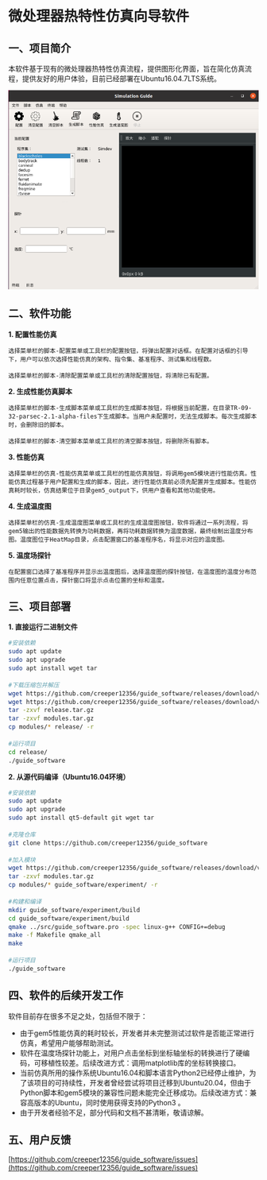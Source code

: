 # 微处理器热特性仿真向导软件

## 一、项目简介
本软件基于现有的微处理器热特性仿真流程，提供图形化界面，旨在简化仿真流程，提供友好的用户体验，目前已经部署在Ubuntu16.04.7LTS系统。

<img src="doc/gui.png">

## 二、软件功能
**1. 配置性能仿真**

    选择菜单栏的脚本-配置菜单或工具栏的配置按钮，将弹出配置对话框。在配置对话框的引导下，用户可以依次选择性能仿真的架构、指令集、基准程序、测试集和线程数。

    选择菜单栏的脚本-清除配置菜单或工具栏的清除配置按钮，将清除已有配置。
**2. 生成性能仿真脚本**

    选择菜单栏的脚本-生成脚本菜单或工具栏的生成脚本按钮，将根据当前配置，在目录TR-09-32-parsec-2.1-alpha-files下生成脚本。当用户未配置时，无法生成脚本。每次生成脚本时，会删除旧的脚本。

    选择菜单栏的脚本-清空脚本菜单或工具栏的清空脚本按钮，将删除所有脚本。
**3. 性能仿真**

    选择菜单栏的仿真-性能仿真菜单或工具栏的性能仿真按钮，将调用gem5模块进行性能仿真。性能仿真过程基于用户配置和生成的脚本，因此，进行性能仿真前必须先配置并生成脚本。性能仿真耗时较长，仿真结果位于目录gem5_output下，供用户查看和其他功能使用。
**4. 生成温度图**

    选择菜单栏的仿真-生成温度图菜单或工具栏的生成温度图按钮，软件将通过一系列流程，将gem5输出的性能数据先转换为功耗数据，再将功耗数据转换为温度数据，最终绘制出温度分布图。温度图位于HeatMap目录，点击配置窗口的基准程序名，将显示对应的温度图。
**5. 温度场探针**

    在配置窗口选择了基准程序并显示出温度图后，选择温度图的探针按钮，在温度图的温度分布范围内任意位置点击，探针窗口将显示点击位置的坐标和温度。
## 三、项目部署
**1. 直接运行二进制文件**
```bash
#安装依赖
sudo apt update
sudo apt upgrade
sudo apt install wget tar

#下载压缩包并解压
wget https://github.com/creeper12356/guide_software/releases/download/v2.0.0-alpha/release.tar.gz
wget https://github.com/creeper12356/guide_software/releases/download/v2.0.0-alpha/modules.tar.gz
tar -zxvf release.tar.gz
tar -zxvf modules.tar.gz
cp modules/* release/ -r

#运行项目
cd release/
./guide_software
```
**2. 从源代码编译（Ubuntu16.04环境）**
```bash
#安装依赖
sudo apt update
sudo apt upgrade
sudo apt install qt5-default git wget tar

#克隆仓库
git clone https://github.com/creeper12356/guide_software

#加入模块
wget https://github.com/creeper12356/guide_software/releases/download/v2.0.0-alpha/modules.tar.gz
tar -zxvf modules.tar.gz
cp modules/* guide_software/experiment/ -r

#构建和编译
mkdir guide_software/experiment/build
cd guide_software/experiment/build
qmake ../src/guide_software.pro -spec linux-g++ CONFIG+=debug
make -f Makefile qmake_all
make

#运行项目
./guide_software

```

## 四、软件的后续开发工作
软件目前存在很多不足之处，包括但不限于：
* 由于gem5性能仿真的耗时较长，开发者并未完整测试过软件是否能正常进行仿真，希望用户能够帮助测试。
* 软件在温度场探针功能上，对用户点击坐标到坐标轴坐标的转换进行了硬编码，可移植性较差。后续改进方式：调用matplotlib库的坐标转换接口。
* 当前仿真所用的操作系统Ubuntu16.04和脚本语言Python2已经停止维护，为了该项目的可持续性，开发者曾经尝试将项目迁移到Ubuntu20.04，但由于Python脚本和gem5模块的兼容性问题未能完全迁移成功。后续改进方式：兼容高版本的Ubuntu，同时使用获得支持的Python3 。
* 由于开发者经验不足，部分代码和文档不甚清晰，敬请谅解。

## 五、用户反馈
[https://github.com/creeper12356/guide_software/issues](https://github.com/creeper12356/guide_software/issues)

